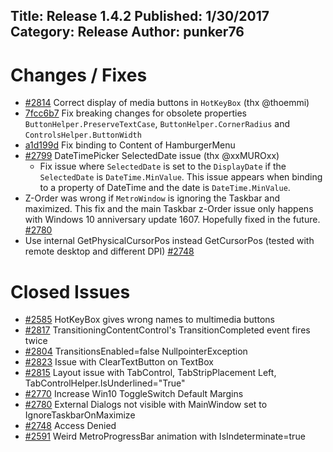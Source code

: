 Title: Release 1.4.2
Published: 1/30/2017
Category: Release
Author: punker76
---

# Changes / Fixes

- [#2814](https://github.com/MahApps/MahApps.Metro/pull/2814) Correct display of media buttons in `HotKeyBox` (thx @thoemmi)
- [7fcc6b7](https://github.com/MahApps/MahApps.Metro/commit/7fcc6b770c77f483eb038705b252cfa7624a343f) Fix breaking changes for obsolete properties `ButtonHelper.PreserveTextCase`, `ButtonHelper.CornerRadius` and `ControlsHelper.ButtonWidth`
- [a1d199d](https://github.com/MahApps/MahApps.Metro/commit/a1d199dd599fa9f46838d6449599b36c7035f76e) Fix binding to Content of HamburgerMenu
- [#2799](https://github.com/MahApps/MahApps.Metro/pull/2799) DateTimePicker SelectedDate issue (thx @xxMUROxx)
    + Fix issue where `SelectedDate` is set to the `DisplayDate` if the `SelectedDate` is `DateTime.MinValue`. This issue appears when binding to a property of DateTime and the date is `DateTime.MinValue`.
- Z-Order was wrong if `MetroWindow` is ignoring the Taskbar and maximized. This fix and the main Taskbar z-Order issue only happens with Windows 10 anniversary update 1607. Hopefully fixed in the future. [#2780](https://github.com/MahApps/MahApps.Metro/issues/2780)
- Use internal GetPhysicalCursorPos instead GetCursorPos (tested with remote desktop and different DPI) [#2748](https://github.com/MahApps/MahApps.Metro/issues/2748)

# Closed Issues

- [#2585](https://github.com/MahApps/MahApps.Metro/issues/2585) HotKeyBox gives wrong names to multimedia buttons
- [#2817](https://github.com/MahApps/MahApps.Metro/issues/2817) TransitioningContentControl's TransitionCompleted event fires twice
- [#2804](https://github.com/MahApps/MahApps.Metro/issues/2804) TransitionsEnabled=false NullpointerException
- [#2823](https://github.com/MahApps/MahApps.Metro/issues/2823) Issue with ClearTextButton on TextBox
- [#2815](https://github.com/MahApps/MahApps.Metro/issues/2815) Layout issue with TabControl, TabStripPlacement Left, TabControlHelper.IsUnderlined="True"
- [#2770](https://github.com/MahApps/MahApps.Metro/issues/2770) Increase Win10 ToggleSwitch Default Margins
- [#2780](https://github.com/MahApps/MahApps.Metro/issues/2780) External Dialogs not visible with MainWindow set to IgnoreTaskbarOnMaximize
- [#2748](https://github.com/MahApps/MahApps.Metro/issues/2748) Access Denied
- [#2591](https://github.com/MahApps/MahApps.Metro/issues/2591) Weird MetroProgressBar animation with IsIndeterminate=true

